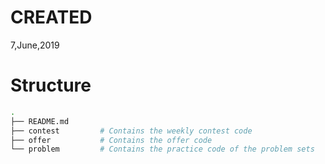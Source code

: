 # CREATED
7,June,2019

# Structure
```sh
.
├── README.md
├── contest         # Contains the weekly contest code
├── offer           # Contains the offer code
└── problem         # Contains the practice code of the problem sets
```
